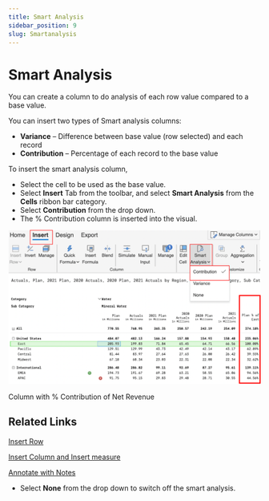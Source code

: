 ```yaml
---
title: Smart Analysis
sidebar_position: 9
slug: Smartanalysis
---
```

# Smart Analysis

You can create a column to do analysis of each row value compared to a base value.

You can insert two types of Smart analysis columns:

- **Variance** – Difference between base value (row selected) and each record
- **Contribution** – Percentage of each record to the base value

To insert the smart analysis column,

- Select the cell to be used as the base value.
- Select **Insert** Tab from the toolbar, and select **Smart Analysis** from the **Cells** ribbon bar category.
- Select **Contribution** from the drop down.
- The % Contribution column is inserted into the visual.

![Column with % Contribution of Net Revenue](/img/VisualCalculations/SmartAnalysis/Smart1.png)

Column with % Contribution of Net Revenue

## Related Links

[Insert Row](visual/insert-row)

[Insert Column and Insert measure](visual/insert-column-and-insert-measures)

[Annotate with Notes](build/Annotatenotes)

- Select **None** from the drop down to switch off the smart analysis.